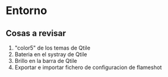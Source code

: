# Entorno

## Cosas a revisar
1. "color5" de los temas de Qtile
2. Bateria en el systray de Qtile
3. Brillo en la barra de Qtile
4. Exportar e importar fichero de configuracion de flameshot
